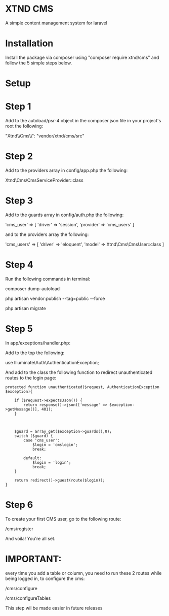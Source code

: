 # XTND CMS
A simple content management system for laravel 

# Installation
Install the package via composer using "composer require xtnd/cms" and follow the 5 simple steps below.

# Setup

# Step 1

Add to the autoload/psr-4 object in the composer.json file in your project's root the following:

"Xtnd\\\Cms\\\\": "vendor/xtnd/cms/src"

# Step 2
Add to the providers array in config/app.php the following:

Xtnd\Cms\CmsServiceProvider::class

# Step 3
Add to the guards array in config/auth.php the following:

'cms_user' => [
            'driver' => 'session',
            'provider' => 'cms_users'
        ]
        
and to the providers array the following:

'cms_users' => [
            'driver' => 'eloquent',
            'model' => Xtnd\Cms\CmsUser::class
        ]
        
# Step 4
Run the following commands in terminal:

composer dump-autoload

php artisan vendor:publish --tag=public --force

php artisan migrate

# Step 5

In app/exceptions/handler.php:

Add to the top the following:

use Illuminate\Auth\AuthenticationException;

And add to the class the following function to redirect unauthenticated routes to the login page:


    protected function unauthenticated($request, AuthenticationException $exception){   

        if ($request->expectsJson()) {
            return response()->json(['message' => $exception->getMessage()], 401);
        }



        $guard = array_get($exception->guards(),0);
        switch ($guard) {
            case 'cms_user':
                $login = 'cmslogin';
                break;

            default:
                $login = 'login';
                break;
        }

        return redirect()->guest(route($login));
    }


# Step 6
To create your first CMS user, go to the following route:

/cms/register

And voila! You're all set.

# IMPORTANT:
every time you add a table or column, you need to run these 2 routes while being logged in, to configure the cms:

/cms/configure

/cms/configureTables

This step wil be made easier in future releases



